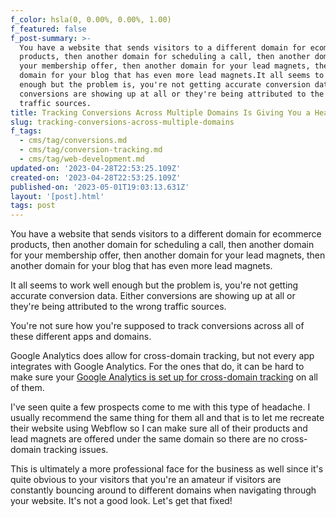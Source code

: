 ```yaml
---
f_color: hsla(0, 0.00%, 0.00%, 1.00)
f_featured: false
f_post-summary: >-
  You have a website that sends visitors to a different domain for ecommerce
  products, then another domain for scheduling a call, then another domain for
  your membership offer, then another domain for your lead magnets, then another
  domain for your blog that has even more lead magnets.It all seems to work well
  enough but the problem is, you're not getting accurate conversion data. Either
  conversions are showing up at all or they're being attributed to the wrong
  traffic sources.
title: Tracking Conversions Across Multiple Domains Is Giving You a Headache
slug: tracking-conversions-across-multiple-domains
f_tags:
  - cms/tag/conversions.md
  - cms/tag/conversion-tracking.md
  - cms/tag/web-development.md
updated-on: '2023-04-28T22:53:25.109Z'
created-on: '2023-04-28T22:53:25.109Z'
published-on: '2023-05-01T19:03:13.631Z'
layout: '[post].html'
tags: post
---
```


You have a website that sends visitors to a different domain for ecommerce products, then another domain for scheduling a call, then another domain for your membership offer, then another domain for your lead magnets, then another domain for your blog that has even more lead magnets.

It all seems to work well enough but the problem is, you're not getting accurate conversion data. Either conversions are showing up at all or they're being attributed to the wrong traffic sources.

You're not sure how you're supposed to track conversions across all of these different apps and domains.

Google Analytics does allow for cross-domain tracking, but not every app integrates with Google Analytics. For the ones that do, it can be hard to make sure your [Google Analytics is set up for cross-domain tracking](https://support.google.com/analytics/answer/1034342?hl=en&ref=freak.marketing#zippy=%2Cin-this-article) on all of them.

I've seen quite a few prospects come to me with this type of headache. I usually recommend the same thing for them all and that is to let me recreate their website using Webflow so I can make sure all of their products and lead magnets are offered under the same domain so there are no cross-domain tracking issues.

This is ultimately a more professional face for the business as well since it's quite obvious to your visitors that you're an amateur if visitors are constantly bouncing around to different domains when navigating through your website. It's not a good look. Let's get that fixed!
